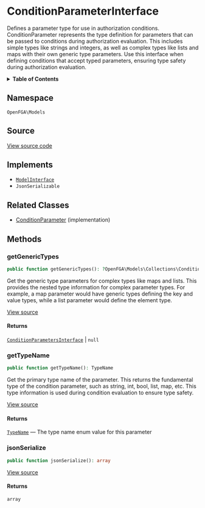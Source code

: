 # ConditionParameterInterface

Defines a parameter type for use in authorization conditions. ConditionParameter represents the type definition for parameters that can be passed to conditions during authorization evaluation. This includes simple types like strings and integers, as well as complex types like lists and maps with their own generic type parameters. Use this interface when defining conditions that accept typed parameters, ensuring type safety during authorization evaluation.

<details>
<summary><strong>Table of Contents</strong></summary>

- [Namespace](#namespace)
- [Source](#source)
- [Implements](#implements)
- [Related Classes](#related-classes)
- [Methods](#methods)

- [`getGenericTypes()`](#getgenerictypes)
  - [`getTypeName()`](#gettypename)
  - [`jsonSerialize()`](#jsonserialize)

</details>

## Namespace

`OpenFGA\Models`

## Source

[View source code](https://github.com/evansims/openfga-php/blob/main/src/Models/ConditionParameterInterface.php)

## Implements

- [`ModelInterface`](ModelInterface.md)
- `JsonSerializable`

## Related Classes

- [ConditionParameter](Models/ConditionParameter.md) (implementation)

## Methods

### getGenericTypes

```php
public function getGenericTypes(): ?OpenFGA\Models\Collections\ConditionParametersInterface

```

Get the generic type parameters for complex types like maps and lists. This provides the nested type information for complex parameter types. For example, a map parameter would have generic types defining the key and value types, while a list parameter would define the element type.

[View source](https://github.com/evansims/openfga-php/blob/main/src/Models/ConditionParameterInterface.php#L33)

#### Returns

[`ConditionParametersInterface`](Models/Collections/ConditionParametersInterface.md) &#124; `null`

### getTypeName

```php
public function getTypeName(): TypeName

```

Get the primary type name of the parameter. This returns the fundamental type of the condition parameter, such as string, int, bool, list, map, etc. This type information is used during condition evaluation to ensure type safety.

[View source](https://github.com/evansims/openfga-php/blob/main/src/Models/ConditionParameterInterface.php#L44)

#### Returns

[`TypeName`](Models/Enums/TypeName.md) — The type name enum value for this parameter

### jsonSerialize

```php
public function jsonSerialize(): array

```

[View source](https://github.com/evansims/openfga-php/blob/main/src/Models/ConditionParameterInterface.php#L50)

#### Returns

`array`
